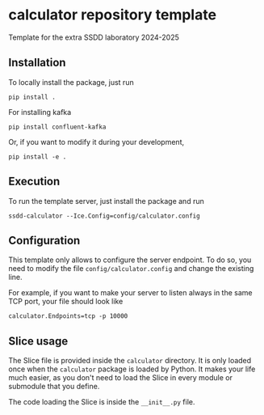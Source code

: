 # calculator repository template

Template for the extra SSDD laboratory 2024-2025

## Installation

To locally install the package, just run

```
pip install .
```
For installing kafka
```
pip install confluent-kafka
```
Or, if you want to modify it during your development,

```
pip install -e .
```

## Execution

To run the template server, just install the package and run

```
ssdd-calculator --Ice.Config=config/calculator.config
```

## Configuration

This template only allows to configure the server endpoint. To do so, you need to modify
the file `config/calculator.config` and change the existing line.

For example, if you want to make your server to listen always in the same TCP port, your file
should look like

```
calculator.Endpoints=tcp -p 10000
```

## Slice usage

The Slice file is provided inside the `calculator` directory. It is only loaded once when the `calculator`
package is loaded by Python. It makes your life much easier, as you don't need to load the Slice in every module
or submodule that you define.

The code loading the Slice is inside the `__init__.py` file.
